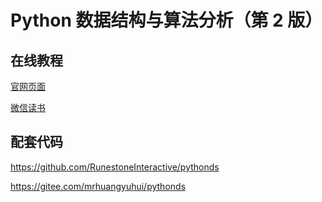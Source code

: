 # Python 数据结构与算法分析（第 2 版）

## 在线教程

[官网页面](https://runestone.academy/runestone/books/published/pythonds/index.html)

[微信读书](https://weread.qq.com/web/reader/9143210071c95624914946b)

## 配套代码

<https://github.com/RunestoneInteractive/pythonds>

<https://gitee.com/mrhuangyuhui/pythonds>
